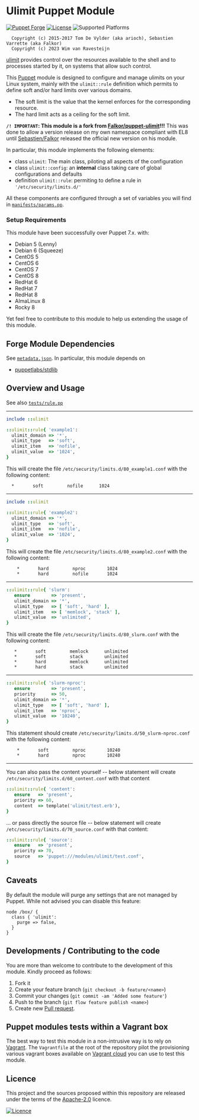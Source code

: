 # Ulimit Puppet Module

[![Puppet Forge](http://img.shields.io/puppetforge/v/svarrette/ulimit.svg)](https://forge.puppet.com/svarrette/ulimit) [![License](http://img.shields.io/:license-Apache2.0-blue.svg)](LICENSE) ![Supported Platforms](http://img.shields.io/badge/platform-debian|redhat|centos-lightgrey.svg)

      Copyright (c) 2015-2017 Tom De Vylder (aka arioch), Sebastien Varrette (aka Falkor)
      Copyright (c) 2023 Wim van Ravesteijn

[ulimit](https://ss64.com/bash/ulimit.html) provides control over the resources available to the shell and to processes started by it, on systems that allow such control.

This [Puppet](https://puppet.com/) module is designed to configure and manage ulimits on your Linux system, mainly with the `ulimit::rule` definition which permits to define soft  and/or hard limits over various domains.

* The soft limit is the value that the kernel enforces for the corresponding resource.
* The hard limit acts as a ceiling for the soft limit.


**`/! IMPORTANT`: This module is a fork from [Falkor/puppet-ulimit](https://github.com/Falkor/puppet-ulimit/)!!!**
This was done to allow a version release on my own namespace compliant with EL8 until [Sebastien/Falkor](https://github.com/Falkor) released the official new version on his module.

In particular, this module implements the following elements:

* class `ulimit`: The main class, piloting all aspects of the configuration
* class `ulimit::config`: an **internal** class taking care of global configurations and defaults
* definition `ulimit::rule`: permiting to define a rule in `'/etc/security/limits.d/'`

All these components are configured through a set of variables you will find in [`manifests/params.pp`](https://github.com/wimvr/puppet-ulimit/blob/master/manifests/params.pp).

### Setup Requirements

This module have been successfully over Puppet 7.x. with:

* Debian 5 (Lenny)
* Debian 6 (Squeeze)
* CentOS 5
* CentOS 6
* CentOS 7
* CentOS 8
* RedHat 6
* RedHat 7
* RedHat 8
* AlmaLinux 8
* Rocky 8

Yet feel free to contribute to this module to help us extending the usage of this module.

## Forge Module Dependencies

See [`metadata.json`](https://github.com/wimvr/puppet-ulimit/blob/master/metadata.json).
In particular, this module depends on

* [puppetlabs/stdlib](https://forge.puppetlabs.com/puppetlabs/stdlib)

## Overview and Usage

See also [`tests/rule.pp`](https://github.com/wimvr/puppet-ulimit/blob/master/tests/rule.pp)

---------------
```ruby
include ::ulimit

::ulimit::rule{ 'example1':
  ulimit_domain => '*',
  ulimit_type   => 'soft',
  ulimit_item   => 'nofile',
  ulimit_value  => '1024',
}
```

This will create the file `/etc/security/limits.d/80_example1.conf` with the following content:

      *       soft         nofile      1024

-------------
```ruby
include ::ulimit

::ulimit::rule{ 'example2':
  ulimit_domain => '*',
  ulimit_type   => 'soft',
  ulimit_item   => 'nofile',
  ulimit_value  => '1024',
}
```

This will create the file `/etc/security/limits.d/80_example2.conf` with the following content:

        *       hard         nproc        1024
        *       hard         nofile       1024

---------------
```ruby
::ulimit::rule{ 'slurm':
   ensure        => 'present',
   ulimit_domain => '*',
   ulimit_type   => [ 'soft', 'hard' ],
   ulimit_item   => [ 'memlock', 'stack' ],
   ulimit_value  => 'unlimited',
}
```

 This will create the file `/etc/security/limits.d/80_slurm.conf` with the
 following content:

       *       soft         memlock      unlimited
       *       soft         stack        unlimited
       *       hard         memlock      unlimited
       *       hard         stack        unlimited


----------------
```ruby
::ulimit::rule{ 'slurm-nproc':
   ensure        => 'present',
   priority      => 50,
   ulimit_domain => '*',
   ulimit_type   => [ 'soft', 'hard' ],
   ulimit_item   => 'nproc',
   ulimit_value  => '10240',
}
```

This statement should create `/etc/security/limits.d/50_slurm-nproc.conf` with the following content:

        *       soft         nproc        10240
        *       hard         nproc        10240

---------------
You can also pass the content yourself -- below statement will create  `/etc/security/limits.d/60_content.conf` with that content

```ruby
::ulimit::rule{ 'content':
   ensure   => 'present',
   priority => 60,
   content  => template('ulimit/test.erb'),
}
```

... or pass directly the source file -- below statement will create `/etc/security/limits.d/70_source.conf` with that content:

```ruby
::ulimit::rule{ 'source':
   ensure   => 'present',
   priority => 70,
   source   => 'puppet:///modules/ulimit/test.conf',
}
```


## Caveats

By default the module will purge any settings that are not managed by Puppet.
While not advised you can disable this feature:

    node /box/ {
      class { 'ulimit':
        purge => false,
      }
    }

## Developments / Contributing to the code

You are more than welcome to contribute to the development of this module.
Kindly proceed as follows:

1. Fork it
2. Create your feature branch (`git checkout -b feature/<name>`)
3. Commit your changes (`git commit -am 'Added some feature'`)
4. Push to the branch (`git flow feature publish <name>`)
5. Create new [Pull request](https://help.github.com/articles/using-pull-requests).

## Puppet modules tests within a Vagrant box

The best way to test this module in a non-intrusive way is to rely on [Vagrant](http://www.vagrantup.com/).
The `Vagrantfile` at the root of the repository pilot the provisioning various vagrant boxes available on [Vagrant cloud](https://atlas.hashicorp.com/boxes/search?utf8=%E2%9C%93&sort=&provider=virtualbox&q=svarrette) you can use to test this module.

## Licence

This project and the sources proposed within this repository are released under the terms of the [Apache-2.0](LICENCE) licence.


[![Licence](https://www.apache.org/images/feather-small.gif)](LICENSE)
